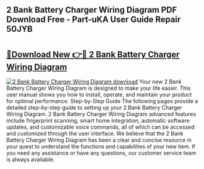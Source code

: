 ## 2 Bank Battery Charger Wiring Diagram PDF Download Free - Part-uKA User Guide Repair 50JYB

# <h2><a href="http://dfqu0bd.blite.top/?on=2+Bank+Battery+Charger+Wiring+Diagram">🔗Download New 👉🔴 2 Bank Battery Charger Wiring Diagram</a></h2>

[![2 Bank Battery Charger Wiring Diagram download](https://i.imgur.com/lujVjoI.png)](http://dfqu0bd.blite.top/?on=2+Bank+Battery+Charger+Wiring+Diagram)
Your new 2 Bank Battery Charger Wiring Diagram is designed to make your life easier. This user manual shows you how to install, operate, and maintain your product for optimal performance. Step-by-Step Guide The following pages provide a detailed step-by-step guide to setting up your 2 Bank Battery Charger Wiring Diagram. 2 Bank Battery Charger Wiring Diagram advanced features include fingerprint scanning, smart home integration, automatic software updates, and customizable voice commands, all of which can be accessed and customized through the user interface. We believe that the 2 Bank Battery Charger Wiring Diagram has been a clear and concise resource in your quest to understand the functions and capabilities of your new item. If you need any assistance or have any questions, our customer service team is always available.
